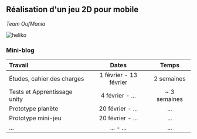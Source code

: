 ## Réalisation d'un jeu 2D pour mobile
*Team OufMania*

![heliko](https://github.com/Doelia/oufmania/blob/master/graphismes/others/icon2.png "Heliko")

### Mini-blog
<!--A compléter au fur et à mesure pour le gantt final-->

| Travail | Dates | Temps |
| :----|:----:|:----:|
| &Eacute;tudes, cahier des charges | 1 février - 13 février | 2 semaines |
| Tests et Apprentissage unity | 4 février - ... | ~ 3 semaines |
| Prototype planète | 20 février - ... | ... |
| Prototype mini-jeu | 20 février - ... | ... |
| ... | ... - ... | ... |
